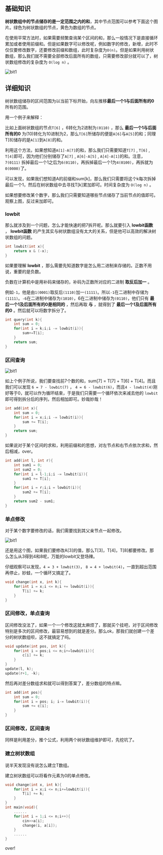## 基础知识

**树状数组中的节点储存的是一定范围之内的和**，其中节点范围可以参考下面这个图片。绿色为树状数组的节点，黄色为数组的节点。

在使用平常方法时，如果需要频繁查询某个区间的和，那么一般情况下是直接循环累加或者使用前缀和。但是如果数字可以修改呢，例如数字的修改，新增，此时不仅仅要修改数字，还要修改前缀和数组，此时复杂度为`O(n)`。但是如果利用树状数组，那么我们就不需要全部修改后面所有的数组，只需要修改部分就可以了，树状数组修改的复杂度为 `O(log n)` 。

![bit1](https://npm.elemecdn.com/crotes-blog@1.0.5/image/bit/bit1.png)

## 详细知识

树状数组储存的区间范围为以当前下标开始，向左推移**最后一个1与后面所有的0**所有的范围。

用一个例子来解释：

比如上面树状数组的节点`T[6]` ，6转化为2进制为`(0110)` ，那么 **最后一个1与后面所有的0** 为(10)转化为10进制为2，那么`T[6]`所储存的便是`A[6]`与`A[5]`的和；同理T[8]储存的是`A[1]`到`A[8]`的和。

利用这个方法，如果想知道`A[1]-A[7]`的和，那么我们只需要知道`T[7]` , `T[6]` , `T[4]`即可，因为他们分别储存了`A[7]` ,  `A[6]-A[5]` , `A[4]-A[1]`的和。注意， `7(0111)` 拆掉最后一个1之后为`6(0110)`，再拆掉最后一个1为`4(0100)`，再拆就为`0(0000)`了。

可以发现，如果我们想知道A的前缀和sum[k]，那么我们只需要将这个k每次拆掉最后一个1，然后在树状数组中去寻找T[k]累加即可。时间复杂度为 `O(log n)` 。

如果想要修改某个数字，那么我们只需要知道哪些节点储存了当前节点的值即可。观察上图，反过来加即可。

### lowbit

那么就涉及到一个问题，怎么才能快速的把7拆开呢。那么就要引入 **lowbit函数** ， **lowbit函数** 的产生其实与树状数组没有太大的关系，但是他可以高效的解决树状数组的问题。

```c++
int lowbit(int x){
	return x & (-x);
}
```

如果要理解 **lowbit** ，那么需要先知道数字是怎么用二进制来存储的。正数不用说，重要的是负数。

负数在计算机中是用补码来储存的，补码为正数所对应的二进制 **取反后加一** 。

例如`-1`，他是由`1(0001)`取反后`(1110)`加一`(1111)`。所以`-1`在二进制中存储为`(1111)`。`-6`在二进制中储存为`(1010)`，6在二进制中储存为`(0110)`，他们只有 **最后一个1及后面所有的0是相同的** ，然后再取 **与** ，就得到了 **最后一个1及后面所有的0** 。然后就可以将数字拆分了。

```c++
int query(int k){
	int sum = 0;
	for(int i = k;i;i -= lowbit(i)){
		sum+=T[i];
	}
	return sum;
}
```

### 区间查询

![bit1](https://npm.elemecdn.com/crotes-blog@1.0.5/image/bit/bit1.png)

如上个例子所说，我们要查找前7个数的和，sum[7] = T[7] + T[6] + T[4]。而且我们可以发现 `6 = 7 - lowbit(7)` ， `4 = 6 - lowbit(6)`，而且`4 - lowbit(4)`刚好等于0，就可以作为循环结束，于是我们只需要一个循环依次来减去他的 `lowbit` 即可得到拆分后的序列，然后相加即可。妙哉妙哉！

```c++
int add(int x){
    int sum = 0;
    for(int i = x;i;i -= lowbit(i)){
        sum += T[i];
    }
    return sum;
}
```

如果说对于某个区间的求和，利用前缀和的思想，对左节点和右节点依次求和，然后相减，over。

```c++
int add(int l, int r){
	int sum1 = 0;
    int sum2 = 0;
    for(int i = l-1;i;i -= lowbit(i)){
        sum1 += T[i];
    }
    for(int i = r;i;i = lowbit(i)){
        sum2 += T[i];
    }
    return sum2 - sum1;
}
```

### 单点修改

对于某个数字要修改的话，我们需要找到其父亲节点一起修改。

![bit1](https://npm.elemecdn.com/crotes-blog@1.0.5/image/bit/bit1.png)

还是用这个图，如果我们要修改A[3]的值，那么T[3]，T[4]，T[8]都要修改。那么怎么从3得到4和8呢，万能的lowbit又登场辣。

仔细观察可以发现，`4 = 3 + lowbit(3)`， `8 = 4 + lowbit(4)`，一直到超出范围再停止，妙蛙，一个循环又搞定了。

```c++
void change(int x, int k){
    for(int i = x;i <= n;i += lowbit(i)){
        T[i] += k;
    }
}
```

### 区间修改，单点查询

区间修改没法了，如果一个一个修改这就太麻烦了，那就买个挂吧，对于区间修改特别是多次的区间修改，最容易想到的就是差分。那么ok，那我们就创建一个差分的树状数组呗，这不就搞定了吗。

```c++
void update(int pos, int k){
    for(int i = pos;i <= n;i+=lowbit(i)){
        c[i] += k;
    }
}
update(l, k);
update(r+1, -k);
```

然后再对差分数组求和就可以得到答案了，差分数组的特点嘛。

```c++
int add(int pos){
	int sum = 0;
	for(int i = pos; i; i-= lowbit(i)){
		sum += c[i];
	}
}
```

### 区间修改，区间查询

同样是利用差分，推个公式，利用两个树状数组维护即可，先挖坑了。

### 建立树状数组

说半天发现没有说怎么建立T数组。

建立树状数组可以将看作元素为0的单点修改。

```c++
void change(int x, int k){
    for(int i = x;i <= n;i+=lowbit(i)){
        T[i] += k;
    }
}
int main(void){
    ......
    for(int i = 1;i <= n;i++){
        cin>>a[i];
        change(i, a[i]);
    }
    ......
}
```

over!
